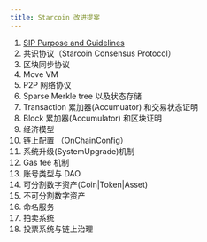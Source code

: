 ```yaml
---
title: Starcoin 改进提案
---
```


1. [SIP Purpose and Guidelines](./sip-1/)
1. 共识协议（Starcoin Consensus Protocol）
1. 区块同步协议
1. Move VM
1. P2P 网络协议
1. Sparse Merkle tree 以及状态存储
1. Transaction 累加器(Accumuator) 和交易状态证明
1. Block 累加器(Accumulator) 和区块证明
1. 经济模型
1. 链上配置 （OnChainConfig）
1. 系统升级(SystemUpgrade)机制 
1. Gas fee 机制
1. 账号类型与 DAO
1. 可分割数字资产(Coin|Token|Asset)
1. 不可分割数字资产
1. 命名服务
1. 拍卖系统
1. 投票系统与链上治理

